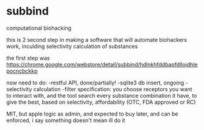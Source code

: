 # subbind
computational biohacking

this is 2 second step in making a software that will automate biohackers work, inculding selectivity calculation of substances

the first step was https://chrome.google.com/webstore/detail/subbind/hdlnkhfddbapfdllojdhlepocncbckkp

now need to do:
-restful API, done/partially!
-sqlite3 db insert, ongoing
-selectivity calculation
-filter
specification: you choose receptors you want to interact with, and the tool search every substance combination it have, to give the best, based on selectivity, affordability (OTC, FDA approved or RC)

MIT, but apple logic as admin, and expected to buy later, and can be enforced, i say something doesn't mean ill do it
 
